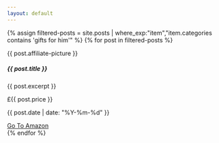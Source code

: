 ```yaml
---
layout: default
---
```

<section class="main-list">
<div class="container">
  <div class="row row-cols-1 row-cols-lg-2 row-cols-xl-3">
    {% assign filtered-posts = site.posts | where_exp:"item","item.categories contains 'gifts for him'" %}
    {% for post in filtered-posts %}
    <div class="col mb-4">
      <div class="card h-100">
        <p class="d-flex mx-auto card-image"> {{ post.affiliate-picture }} </p>
        <div class="card-body">
          <h5 class="card-title">{{ post.title }}</h5>
          <p class="card-text">{{ post.excerpt }}</p>
        </div>
        <div class="card-footer">
          <div class="d-flex align-items-end">
          <div>
          <p class="post-date">£{{ post.price }}</p>
            <p class="post-date">{{ post.date | date: "%Y-%m-%d" }}</p>
          </div>
            <a href="#" class="btn btn-primary ml-auto"><i class="fab fa-facebook-square"></i></a>
            <a href="{{ post.afflitate-link }}" class="btn btn-primary ml-2">Go To Amazon</a>
          </div>         
        </div>
      </div>
    </div>
    {% endfor %}
  </div>
</div>
</section>